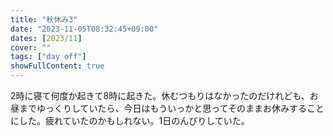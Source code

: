 ```yaml
---
title: "秋休み3"
date: "2023-11-05T08:32:45+09:00"
dates: [2023/11]
cover: ""
tags: ["day off"]
showFullContent: true
---
```


2時に寝て何度か起きて8時に起きた。休むつもりはなかったのだけれども、お昼までゆっくりしていたら、今日はもういっかと思ってそのままお休みすることにした。疲れていたのかもしれない。1日のんびりしていた。

